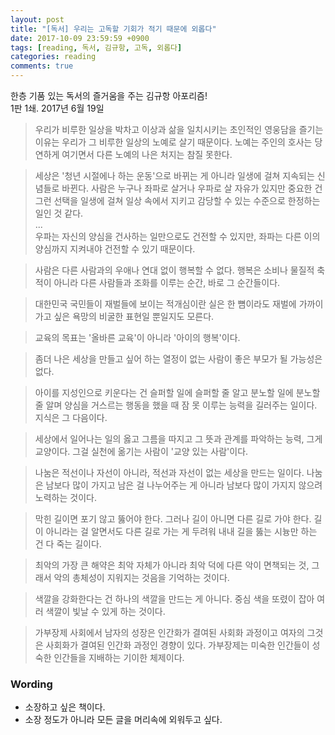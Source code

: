 ```yaml
---
layout: post
title: "[독서] 우리는 고독할 기회가 적기 때문에 외롭다"
date: 2017-10-09 23:59:59 +0900
tags: [reading, 독서, 김규항, 고독, 외롭다]
categories: reading
comments: true
---
```

한층 기품 있는 독서의 즐거움을 주는 김규항 아포리즘!  
1판 1쇄. 2017년 6월 19일

> 우리가 비루한 일상을 박차고 이상과 삶을 일치시키는 초인적인 영웅담을 즐기는 이유는 우리가 그 비루한 일상의 노예로 살기 때문이다. 노예는 주인의 호사는 당연하게 여기면서 다른 노예의 나은 처지는 참질 못한다.

> 세상은 '청년 시절에나 하는 운동'으로 바뀌는 게 아니라 일생에 걸쳐 지속되는 신념들로 바뀐다. 사람은 누구나 좌파로 살거나 우파로 살 자유가 있지만 중요한 건 그런 선택을 일생에 걸쳐 일상 속에서 지키고 감당할 수 있는 수준으로 한정하는 일인 것 같다.  
...  
우파는 자신의 양심을 건사하는 일만으로도 건전할 수 있지만, 좌파는 다른 이의 양심까지 지켜내야 건전할 수 있기 때문이다.

> 사람은 다른 사람과의 우애나 연대 없이 행복할 수 없다. 행복은 소비나 물질적 축적이 아니라 다른 사람들과 조화를 이루는 순간, 바로 그 순간들이다.

> 대한민국 국민들이 재벌들에 보이는 적개심이란 실은 한 뼘이라도 재벌에 가까이 가고 싶은 욕망의 비굴한 표현일 뿐일지도 모른다.

> 교육의 목표는 '올바른 교육'이 아니라 '아이의 행복'이다.

> 좀더 나은 세상을 만들고 싶어 하는 열정이 없는 사람이 좋은 부모가 될 가능성은 없다.

> 아이를 지성인으로 키운다는 건 슬퍼할 일에 슬퍼할 줄 알고 분노할 일에 분노할 줄 알며 양심을 거스르는 행동을 했을 때 잠 못 이루는 능력을 길러주는 일이다. 지식은 그 다음이다.

> 세상에서 일어나는 일의 옳고 그름을 따지고 그 뜻과 관계를 파악하는 능력, 그게 교양이다. 그걸 실천에 옮기는 사람이 '교양 있는 사람'이다.

> 나눔은 적선이나 자선이 아니라, 적선과 자선이 없는 세상을 만드는 일이다. 나눔은 남보다 많이 가지고 남은 걸 나누어주는 게 아니라 남보다 많이 가지지 않으려 노력하는 것이다.

> 막힌 길이면 포기 않고 뚫어야 한다. 그러나 길이 아니면 다른 길로 가야 한다. 길이 아니라는 걸 알면서도 다른 길로 가는 게 두려워 내내 길을 뚫는 시늉만 하는 건 다 죽는 길이다.

> 최악의 가장 큰 해약은 최악 자체가 아니라 최악 덕에 다른 악이 면책되는 것, 그래서 악의 총체성이 지워지는 것음을 기억하는 것이다.

> 색깔을 강화한다는 건 하나의 색깔을 만드는 게 아니다. 중심 색을 또렸이 잡아 여러 색깔이 빛날 수 있게 하는 것이다.

> 가부장제 사회에서 남자의 성장은 인간화가 결여된 사회화 과정이고 여자의 그것은 사회화가 결여된 인간화 과정인 경향이 있다. 가부장제는 미숙한 인간들이 성숙한 인간들을 지배하는 기이한 체제이다.


### Wording
* 소장하고 싶은 책이다.
* 소장 정도가 아니라 모든 글을 머리속에 외워두고 싶다.